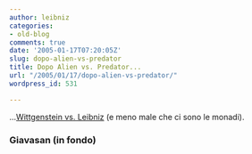 ```yaml
---
author: leibniz
categories:
- old-blog
comments: true
date: '2005-01-17T07:20:05Z'
slug: dopo-alien-vs-predator
title: Dopo Alien vs. Predator...
url: "/2005/01/17/dopo-alien-vs-predator/"
wordpress_id: 531

---
```

...[Wittgenstein vs. Leibniz](https://giavasan.diludovico.it/archivio/2005/01/15//) (e meno male che ci sono le monadi).




### Giavasan (in fondo)
